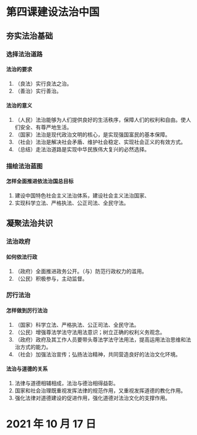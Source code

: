 # 第四课建设法治中国

## 夯实法治基础

### 选择法治道路

#### 法治的要求

1. （良法）实行良法之治。
2. （善治）实行善治。

#### 法治的意义

1. （人民）法治能够为人们提供良好的生活秩序，保障人们的权利和自由。使人们安全、有尊严地生活。
2. （国家）法治是现代政治文明的核心，是实现强国富民的基本保障。
3. （社会）法治是解决社会矛盾、维护社会稳定、实现社会正义的有效方式。
4. （总结）走法治道路是实现中华民族伟大复兴的必然选择。

### 描绘法治蓝图

#### 怎样全面推进依法治国总目标

1. 建设中国特色社会主义法治体系，建设社会主义法治国家、
2. 实现科学立法、严格执法、公正司法、全民守法。

## 凝聚法治共识

### 法治政府

#### 如何依法行政

1. （政府）全面推进政务公开。（与）防范行政权力的滥用。
2. （公民）积极参与，主动监督。

### 厉行法治

#### 怎样做到厉行法治

1. （国家）科学立法、严格执法、公正司法、全民守法。
2. （公民）增强尊法学法守法用法意识；树立正确的权利义务观念。
3. （政府）政府及其工作人员要带头尊法学法守法用法，提高运用法治思维和法治方式的能力。
4. （社会）加强法治宣传；弘扬法治精神，共同营造良好的法治文化环境。

#### 法治与道德的关系

1. 法律与道德相辅相成，法治与德治相得益彰。
1. 国家和社会治理既重视发挥法律的规范作用，又重视发挥道德的教化作用。
2. 强化法律对道德建设的促进作用，强化道德对法治文化的支撑作用。

# 2021 年 10 月 17 日